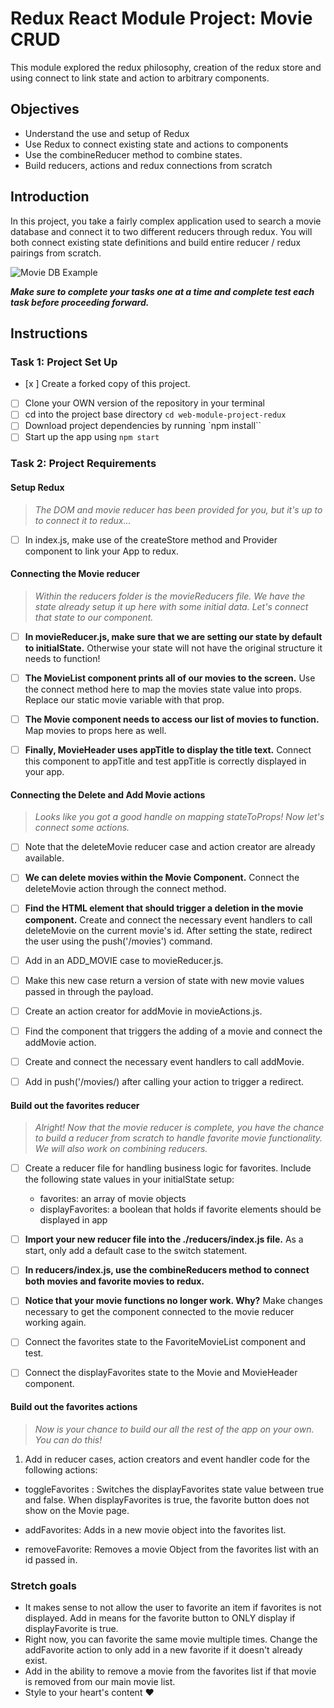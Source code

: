 # Redux React Module Project: Movie CRUD

This module explored the redux philosophy, creation of the redux store and using connect to link state and action to arbitrary components.

## Objectives

- Understand the use and setup of Redux
- Use Redux to connect existing state and actions to components
- Use the combineReducer method to combine states.
- Build reducers, actions and redux connections from scratch

## Introduction

In this project, you take a fairly complex application used to search a movie database and connect it to two different reducers through redux. You will both connect existing state definitions and build entire reducer / redux pairings from scratch.

![Movie DB Example](project-goals.gif)

**_Make sure to complete your tasks one at a time and complete test each task before proceeding forward._**

## Instructions

### Task 1: Project Set Up

- [x ] Create a forked copy of this project.
- [ ] Clone your OWN version of the repository in your terminal
- [ ] cd into the project base directory `cd web-module-project-redux`
- [ ] Download project dependencies by running `npm install``
- [ ] Start up the app using `npm start`

### Task 2: Project Requirements

#### Setup Redux

> _The DOM and movie reducer has been provided for you, but it's up to to connect it to redux..._

- [ ] In index.js, make use of the createStore method and Provider component to link your App to redux.

#### Connecting the Movie reducer

> _Within the reducers folder is the movieReducers file. We have the state already setup it up here with some initial data. Let's connect that state to our component._

- [ ] **In movieReducer.js, make sure that we are setting our state by default to initialState.** Otherwise your state will not have the original structure it needs to function!

- [ ] **The MovieList component prints all of our movies to the screen.** Use the connect method here to map the movies state value into props. Replace our static movie variable with that prop.

- [ ] **The Movie component needs to access our list of movies to function.** Map movies to props here as well.

- [ ] **Finally, MovieHeader uses appTitle to display the title text.** Connect this component to appTitle and test appTitle is correctly displayed in your app.

#### Connecting the Delete and Add Movie actions

> _Looks like you got a good handle on mapping stateToProps! Now let's connect some actions._

- [ ] Note that the deleteMovie reducer case and action creator are already available.

- [ ] **We can delete movies within the Movie Component.** Connect the deleteMovie action through the connect method.

- [ ] **Find the HTML element that should trigger a deletion in the movie component.** Create and connect the necessary event handlers to call deleteMovie on the current movie's id. After setting the state, redirect the user using the push('/movies') command.

- [ ] Add in an ADD_MOVIE case to movieReducer.js.
- [ ] Make this new case return a version of state with new movie values passed in through the payload.
- [ ] Create an action creator for addMovie in movieActions.js.
- [ ] Find the component that triggers the adding of a movie and connect the addMovie action.
- [ ] Create and connect the necessary event handlers to call addMovie.
- [ ] Add in push('/movies/) after calling your action to trigger a redirect.

#### Build out the favorites reducer

> _Alright! Now that the movie reducer is complete, you have the chance to build a reducer from scratch to handle favorite movie functionality. We will also work on combining reducers._

- [ ] Create a reducer file for handling business logic for favorites. Include the following state values in your initialState setup:

  - favorites: an array of movie objects
  - displayFavorites: a boolean that holds if favorite elements should be displayed in app

- [ ] **Import your new reducer file into the ./reducers/index.js file.** As a start, only add a default case to the switch statement.

- [ ] **In reducers/index.js, use the combineReducers method to connect both movies and favorite movies to redux.**

- [ ] **Notice that your movie functions no longer work. Why?** Make changes necessary to get the component connected to the movie reducer working again.

- [ ] Connect the favorites state to the FavoriteMovieList component and test.

- [ ] Connect the displayFavorites state to the Movie and MovieHeader component.

#### Build out the favorites actions

> _Now is your chance to build our all the rest of the app on your own. You can do this!_

1. Add in reducer cases, action creators and event handler code for the following actions:

- toggleFavorites : Switches the displayFavorites state value between true and false. When displayFavorites is true, the favorite button does not show on the Movie page.

- addFavorites: Adds in a new movie object into the favorites list.
- removeFavorite: Removes a movie Object from the favorites list with an id passed in.

### Stretch goals

- It makes sense to not allow the user to favorite an item if favorites is not displayed. Add in means for the favorite button to ONLY display if displayFavorite is true.
- Right now, you can favorite the same movie multiple times. Change the addFavorite action to only add in a new favorite if it doesn't already exist.
- Add in the ability to remove a movie from the favorites list if that movie is removed from our main movie list.
- Style to your heart's content ❤️
